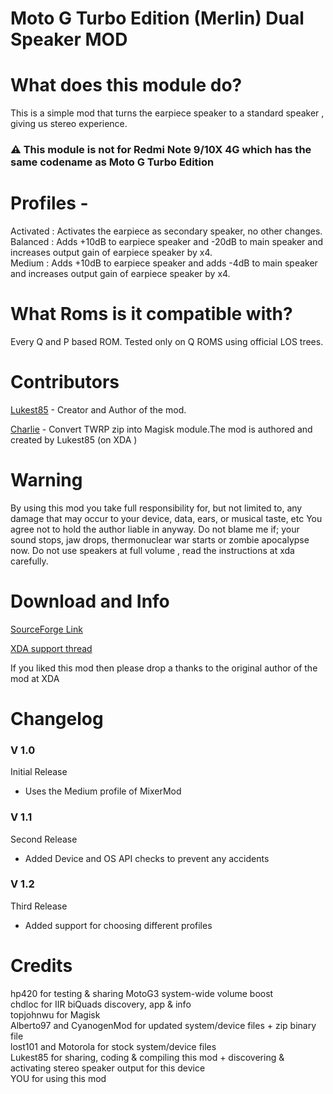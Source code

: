 # Moto G Turbo Edition (Merlin) Dual Speaker MOD

# What does this module do?
This is a simple mod that turns the earpiece speaker to a standard speaker , giving us stereo experience.

### ⚠️ This module is not for Redmi Note 9/10X 4G which has the same codename as Moto G Turbo Edition

# Profiles -
Activated : Activates the earpiece as secondary speaker, no other changes.  
Balanced : Adds +10dB to earpiece speaker and -20dB to main speaker and increases output gain of earpiece speaker by x4.  
Medium : Adds +10dB to earpiece speaker and adds -4dB to main speaker and increases output gain of earpiece speaker by x4.  

# What Roms is it compatible with?

Every Q and P based ROM. Tested only on Q ROMS using official LOS trees.

# Contributors

[Lukest85](http://forum.xda-developers.com/2015-moto-g/development/stereo-speakers-audio-adjustments-t3365680) - Creator and Author of the mod.

[Charlie](https://github.com/Charlie-117) - Convert TWRP zip into Magisk module.The mod is authored and created by Lukest85 (on XDA )

# Warning

By using this mod you take full responsibility for, but not limited to, any damage that may occur to your device, data, ears, or musical taste, etc
You agree not to hold the author liable in anyway. Do not blame me if; your sound stops, jaw drops, thermonuclear war starts or zombie apocalypse now.
Do not use speakers at full volume , read the instructions at xda carefully.

# Download and Info

[SourceForge Link](https://sourceforge.net/projects/charlie-android/files/Mods/Merlin-DualSpeaker-mod.zip/download)

[XDA support thread](http://forum.xda-developers.com/2015-moto-g/development/stereo-speakers-audio-adjustments-t3365680)

If you liked this mod then please drop a thanks to the original author of the mod at XDA

# Changelog

### V 1.0

Initial Release  
 - Uses the Medium profile of MixerMod
 
### V 1.1
 
Second Release  
 - Added Device and OS API checks to prevent any accidents
 
### V 1.2

Third Release  
 - Added support for choosing different profiles

# Credits

hp420 for testing & sharing MotoG3 system-wide volume boost  
chdloc for IIR biQuads discovery, app & info  
topjohnwu for  Magisk  
Alberto97 and CyanogenMod for updated system/device files + zip binary file  
lost101 and Motorola for stock system/device files  
Lukest85 for sharing, coding & compiling this mod + discovering & activating stereo speaker output for this device  
YOU for using this mod
